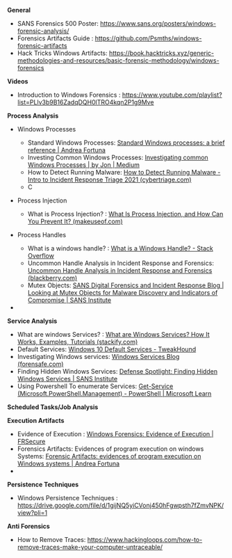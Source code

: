 




**General**

- SANS Forensics 500 Poster: https://www.sans.org/posters/windows-forensic-analysis/
- Forensics Artifacts Guide : https://github.com/Psmths/windows-forensic-artifacts
- Hack Tricks Windows Artifacts: https://book.hacktricks.xyz/generic-methodologies-and-resources/basic-forensic-methodology/windows-forensics


**Videos**

- Introduction to Windows Forensics : https://www.youtube.com/playlist?list=PLlv3b9B16ZadqDQH0lTRO4kqn2P1g9Mve

**Process Analysis**

- Windows Processes
	- Standard Windows Processes: [Standard Windows processes: a brief reference | Andrea Fortuna](https://andreafortuna.org/2017/06/15/standard-windows-processes-a-brief-reference/)
	- Investing Common Windows Processes: [Investigating common Windows Processes | by Jon | Medium](https://jonahacks.medium.com/investigating-common-windows-processes-18dee5f97c1d)
	- How to Detect Running Malware: [How to Detect Running Malware - Intro to Incident Response Triage 2021 (cybertriage.com)](https://www.cybertriage.com/blog/training/how-to-detect-running-malware-intro-to-incident-response-triage-part-7/)
	- C






- Process Injection
	- What is Process Injection? : [What Is Process Injection, and How Can You Prevent It? (makeuseof.com)](https://www.makeuseof.com/what-is-process-injection-and-how-can-you-prevent-it/)


- Process Handles
	- What is a windows handle? : [What is a Windows Handle? - Stack Overflow](https://stackoverflow.com/questions/902967/what-is-a-windows-handle)
	- Uncommon Handle Analysis in Incident Response and Forensics: [Uncommon Handle Analysis in Incident Response and Forensics (blackberry.com)](https://blogs.blackberry.com/en/2013/05/Uncommon-Handle-Analysis-in-Incident-Response-and-Forensics)
	- Mutex Objects: [SANS Digital Forensics and Incident Response Blog | Looking at Mutex Objects for Malware Discovery and Indicators of Compromise | SANS Institute](https://www.sans.org/blog/looking-at-mutex-objects-for-malware-discovery-indicators-of-compromise/)
- 

**Service Analysis**

- What are windows Services? : [What are Windows Services? How It Works, Examples, Tutorials (stackify.com)](https://stackify.com/what-are-windows-services/)
- Default Services: [Windows 10 Default Services - TweakHound](https://www.tweakhound.com/2015/07/27/windows-10-default-services/)
- Investigating Windows services: [Windows Services Blog (forensafe.com)](https://forensafe.com/blogs/windowsservices.html)
- Finding Hidden Windows Services: [Defense Spotlight: Finding Hidden Windows Services | SANS Institute](https://www.sans.org/blog/defense-spotlight-finding-hidden-windows-services/)
- Using Powershell To enumerate Services: [Get-Service (Microsoft.PowerShell.Management) - PowerShell | Microsoft Learn](https://learn.microsoft.com/en-us/powershell/module/microsoft.powershell.management/get-service?view=powershell-7.3)

**Scheduled Tasks/Job Analysis**





**Execution Artifacts**
- Evidence of Execution : [Windows Forensics: Evidence of Execution | FRSecure](https://frsecure.com/blog/windows-forensics-execution/)
- Forensics Artifacts: Evidences of program execution on windows Systems: [Forensic Artifacts: evidences of program execution on Windows systems | Andrea Fortuna](https://andreafortuna.org/2018/05/23/forensic-artifacts-evidences-of-program-execution-on-windows-systems/#:~:text=Forensic%20Artifacts%3A%20evidences%20of%20program%20execution%20on%20Windows,Prefetch%20...%208%20References%20and%20further%20readings%20)
- 















**Persistence Techniques**

- Windows Persistence Techniques : https://drive.google.com/file/d/1gijNQ5yiCVonj450hFgwpsth7fZmvNPK/view?pli=1 



**Anti Forensics**

- How to Remove Traces: https://www.hackingloops.com/how-to-remove-traces-make-your-computer-untraceable/
